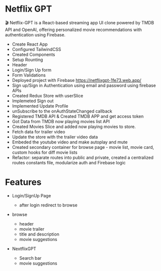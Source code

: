 # Netflix GPT

🎬 Netflix-GPT is a React-based streaming app UI clone powered by TMDB API and OpenAI, offering personalized movie recommendations with authentication using Firebase.

- Create React App
- Configured TailwindCSS
- Created Components
- Setup Rounting
- Header
- Login/Sign Up form
- Form Validations
- Deployed project with Firebase https://netflixgpt-1fe73.web.app/
- Sign up/Sign in Authentication using email and password using firebase APIs
- Created Redux Store with userSlice
- Implemeted Sign out
- Implemented Update Profile
- unSubscribe to the onAuthStateChanged callback
- Registered TMDB API & Created TMDB APP and get access token
- Got Data from TMDB now playing movies list API
- Created Movies Slice and added now playing movies to store.
- Fetch data for trailer video
- Update the store with the trailer video data
- Embeded the youtube video and make autoplay and mute
- Created secondary container for browse page - movie list, movie card, custom hooks for diff movie lists
- Refactor: separate routes into public and private, created a centralized routes constants file, modularize auth and Firebase logic

# Features

- Login/SignUp Page
  - after login redirect to browse
- browse

  - header
  - movie trailer
  - title and description
  - movie suggestions

- NextflixGPT
  - Search bar
  - movie suggestions
